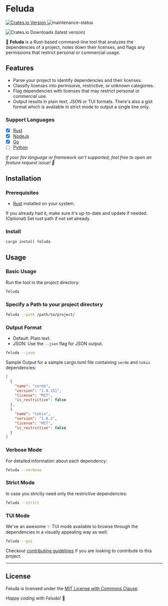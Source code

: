 # Feluda

[![Crates.io Version](https://img.shields.io/crates/v/feluda)
](https://crates.io/crates/feluda) ![maintenance-status](https://img.shields.io/badge/maintenance-actively--developed-brightgreen.svg)

![Crates.io Downloads (latest version)](https://img.shields.io/crates/dv/feluda)

🔎 **Feluda** is a Rust-based command-line tool that analyzes the dependencies of a project, notes down their licenses, and flags any permissions that restrict personal or commercial usage.

## Features

- Parse your project to identify dependencies and their licenses.
- Classify licenses into permissive, restrictive, or unknown categories.
- Flag dependencies with licenses that may restrict personal or commercial use.
- Output results in plain text, JSON or TUI formats. There's also a gist format which is available in strict mode to output a single line only.

### Support Languages

- [x] [Rust](https://www.rust-lang.org/)
- [x] [NodeJs](https://nodejs.org/)
- [x] [Go](https://go.dev/)
- [ ] [Python](https://www.python.org/)

_If your fav language or framework isn't supported, feel free to open an feature request issue! 👋_

## Installation

### Prerequisites

- [Rust](https://www.rust-lang.org/tools/install) installed on your system.

If you already had it, make sure it's up-to-date and update if needed.
(Optional) Set rust path if not set already.

### Install

```sh
cargo install feluda
```

## Usage

### Basic Usage

Run the tool in the project directory:

```sh
feluda
```

### Specify a Path to your project directory

```sh
feluda --path /path/to/project/
```

### Output Format

- Default: Plain text.
- JSON: Use the `--json` flag for JSON output.

```sh
feluda --json
```

Sample Output for a sample cargo.toml file containing `serde` and `tokio` dependencies:

```json
[
  {
    "name": "serde",
    "version": "1.0.151",
    "license": "MIT",
    "is_restrictive": false
  },
  {
    "name": "tokio",
    "version": "1.0.2",
    "license": "MIT",
    "is_restrictive": false
  }
]
```

### Verbose Mode

For detailed information about each dependency:

```sh
feluda --verbose
```

### Strict Mode

In case you strictly need only the restrictive dependencies:

```sh
feluda --strict
```

### TUI Mode

We've an awesome ✨ TUI mode available to browse through the dependencies in a visually appealing way as well:

```sh
feluda --gui
```

Checkout [contributing guidelines](./CONTRIBUTING.md) if you are looking to contribute to this project.

---

## License

Feluda is licensed under the [MIT License with Commons Clause](./LICENSE).

_Happy coding with Feluda!_ 🚀
